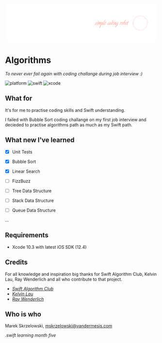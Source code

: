 ![logo](/Demo/logo.png)
# Algorithms

*To never ever fail again with coding challange during job interview :)*

![platform](https://img.shields.io/badge/platform-iOS-green.svg)
![swift](https://img.shields.io/badge/swift-5.0-brightgreen.svg)
![xcode](https://img.shields.io/badge/xcode-11-orange.svg)

## What for
It's for me to practise coding skills and Swift understanding.

I failed with Bubble Sort coding challange on my first job interview and decieded to practise algorithms path as much as my Swift path.

## What new I've learned

- [x] Unit Tests

- [x] Bubble Sort
- [x] Linear Search
- [ ] FizzBuzz
- [ ] Tree Data Structure
- [ ] Stack Data Structure
- [ ] Queue Data Structure

...

## Requirements
- Xcode 10.3 with latest iOS SDK (12.4)

## Credits

For all knowledge and inspiration big thanks for Swift Algorithm Club, Kelvin Lau, Ray Wenderlich and all who contribute to that project.
- *[Swift Algorithm Club](https://github.com/raywenderlich/swift-algorithm-club)*
- *[Kelvin Lau](https://github.com/kelvinlauKL)*
- *[Ray Wenderlich](https://www.raywenderlich.com)*

## Who is who
Marek Skrzelowski, mskrzelowski@vandermesis.com

*.swift learning month five*
